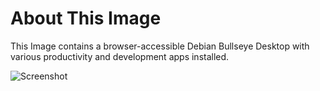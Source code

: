 # About This Image

This Image contains a browser-accessible Debian Bullseye Desktop with various productivity and development apps installed.

![Screenshot][Image_Screenshot]

[Image_Screenshot]: https://info.kasmweb.com/hubfs/dockerhub/image-screenshots/debian-bullseye-desktop.png "Image Screenshot"

